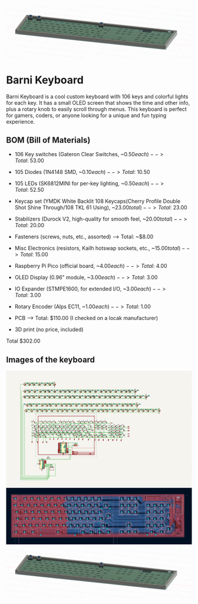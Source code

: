 ![Barni Keyboard](assets/case.png)

# Barni Keyboard

Barni Keyboard is a cool custom keyboard with 106 keys and colorful lights for each key. It has a small OLED screen that shows the time and other info, plus a rotary knob to easily scroll through menus. This keyboard is perfect for gamers, coders, or anyone looking for a unique and fun typing experience.

## BOM (Bill of Materials)

- 106 Key switches (Gateron Clear Switches, ~$0.50 each) --> Total: ~$53.00

- 105 Diodes (1N4148 SMD, ~$0.10 each) --> Total: ~$10.50

- 105 LEDs (SK6812MINI for per-key lighting, ~$0.50 each) --> Total: ~$52.50

- Keycap set (YMDK White Backlit 108 Keycaps(Cherry Profile Double Shot Shine Through/108 TKL 61 Using), ~$23.00 total) --> Total: ~$23.00

- Stabilizers (Durock V2, high-quality for smooth feel, ~$20.00 total) --> Total: ~$20.00

- Fasteners (screws, nuts, etc., assorted) --> Total: ~$8.00

- Misc Electronics (resistors, Kailh hotswap sockets, etc., ~$15.00 total) --> Total: ~$15.00

- Raspberry Pi Pico (official board, ~$4.00 each) --> Total: ~$4.00

- OLED Display (0.96" module, ~$3.00 each) --> Total: ~$3.00

- IO Expander (STMPE1600, for extended I/O, ~$3.00 each) --> Total: ~$3.00

- Rotary Encoder (Alps EC11, ~$1.00 each) --> Total: ~$1.00 

- PCB --> Total: $110.00 (I checked on a locak manufacturer)  

- 3D print (no price, included)

Total $302.00  


## Images of the keyboard
![Schematic](assets/schematic.png)  
![PCB](assets/pcb.png)  
![Case](assets/case.png)  
